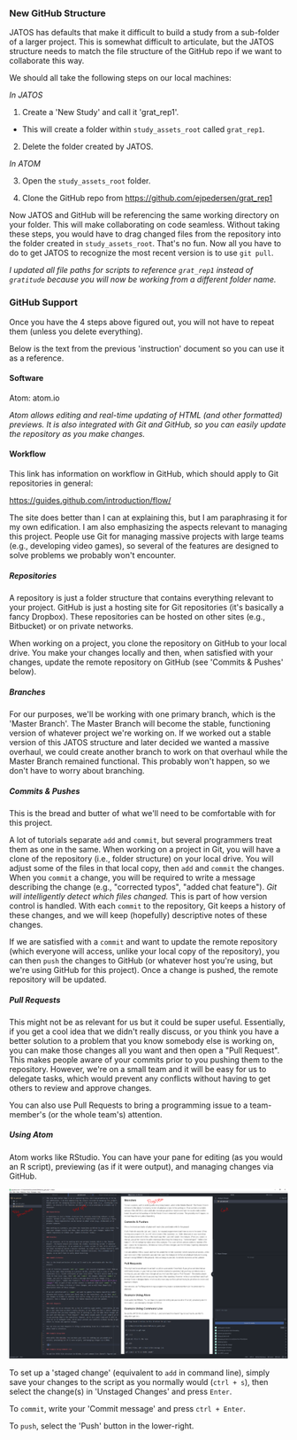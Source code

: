 ### New GitHub Structure

JATOS has defaults that make it difficult to build a study from a sub-folder of a larger project. This is somewhat difficult to articulate, but the JATOS structure needs to match the file structure of the GitHub repo if we want to collaborate this way.

We should all take the following steps on our local machines:

*In JATOS*

1. Create a 'New Study' and call it 'grat_rep1'.

* This will create a folder within `study_assets_root` called `grat_rep1`.

2. Delete the folder created by JATOS.

*In ATOM*

3. Open the `study_assets_root` folder.

4. Clone the GitHub repo from https://github.com/ejpedersen/grat_rep1

Now JATOS and GitHub will be referencing the same working directory on your folder. This will make collaborating on code seamless. Without taking these steps, you would have to drag changed files from the repository into the folder created in `study_assets_root`. That's no fun. Now all you have to do to get JATOS to recognize the most recent version is to use `git pull`.

*I updated all file paths for scripts to reference `grat_rep1` instead of `gratitude` because you will now be working from a different folder name.*

### GitHub Support

Once you have the 4 steps above figured out, you will not have to repeat them (unless you delete everything).

Below is the text from the previous 'instruction' document so you can use it as a reference.

#### Software

Atom: atom.io

*Atom allows editing and real-time updating of HTML (and other formatted) previews. It is also integrated with Git and GitHub, so you can easily update the repository as you make changes.*

#### Workflow

This link has information on workflow in GitHub, which should apply to Git repositories in general:

https://guides.github.com/introduction/flow/

The site does better than I can at explaining this, but I am paraphrasing it for my own edification. I am also emphasizing the aspects relevant to managing this project. People use Git for managing massive projects with large teams (e.g., developing video games), so several of the features are designed to solve problems we probably won't encounter.

##### Repositories

A repository is just a folder structure that contains everything relevant to your project. GitHub is just a hosting site for Git repositories (it's basically a fancy Dropbox). These repositories can be hosted on other sites (e.g., Bitbucket) or on private networks.

When working on a project, you clone the repository on GitHub to your local drive. You make your changes locally and then, when satisfied with your changes, update the remote repository on GitHub (see 'Commits & Pushes' below).

##### Branches

For our purposes, we'll be working with one primary branch, which is the 'Master Branch'. The Master Branch will become the stable, functioning version of whatever project we're working on. If we worked out a stable version of this JATOS structure and later decided we wanted a massive overhaul, we could create another branch to work on that overhaul while the Master Branch remained functional. This probably won't happen, so we don't have to worry about branching.

##### Commits & Pushes

This is the bread and butter of what we'll need to be comfortable with for this project.

A lot of tutorials separate `add` and `commit`, but several programmers treat them as one in the same. When working on a project in Git, you will have a clone of the repository (i.e., folder structure) on your local drive. You will adjust some of the files in that local copy, then `add` and `commit` the changes. When you `commit` a change, you will be required to write a message describing the change (e.g., "corrected typos", "added chat feature"). *Git will intelligently detect which files changed.* This is part of how version control is handled. With each `commit` to the repository, Git keeps a history of these changes, and we will keep (hopefully) descriptive notes of these changes.

If we are satisfied with a `commit` and want to update the remote repository (which everyone will access, unlike your local copy of the repository), you can then `push` the changes to GitHub (or whatever host you're using, but we're using GitHub for this project). Once a change is pushed, the remote repository will be updated.

##### Pull Requests

This might not be as relevant for us but it could be super useful. Essentially, if you get a cool idea that we didn't really discuss, or you think you have a better solution to a problem that you know somebody else is working on, you can make those changes all you want and then open a "Pull Request". This makes people aware of your commits prior to you pushing them to the repository. However, we're on a small team and it will be easy for us to delegate tasks, which would prevent any conflicts without having to get others to review and approve changes.

You can also use Pull Requests to bring a programming issue to a team-member's (or the whole team's) attention.

##### Using Atom

Atom works like RStudio. You can have your pane for editing (as you would an R script), previewing (as if it were output), and managing changes via GitHub.

![atom_screenshot](img/atom_screenshot.PNG)

To set up a 'staged change' (equivalent to `add` in command line), simply save your changes to the script as you normally would (`ctrl + s`), then select the change(s) in 'Unstaged Changes' and press `Enter`.

To `commit`, write your 'Commit message' and press `ctrl + Enter`.

To `push`, select the 'Push' button in the lower-right.
